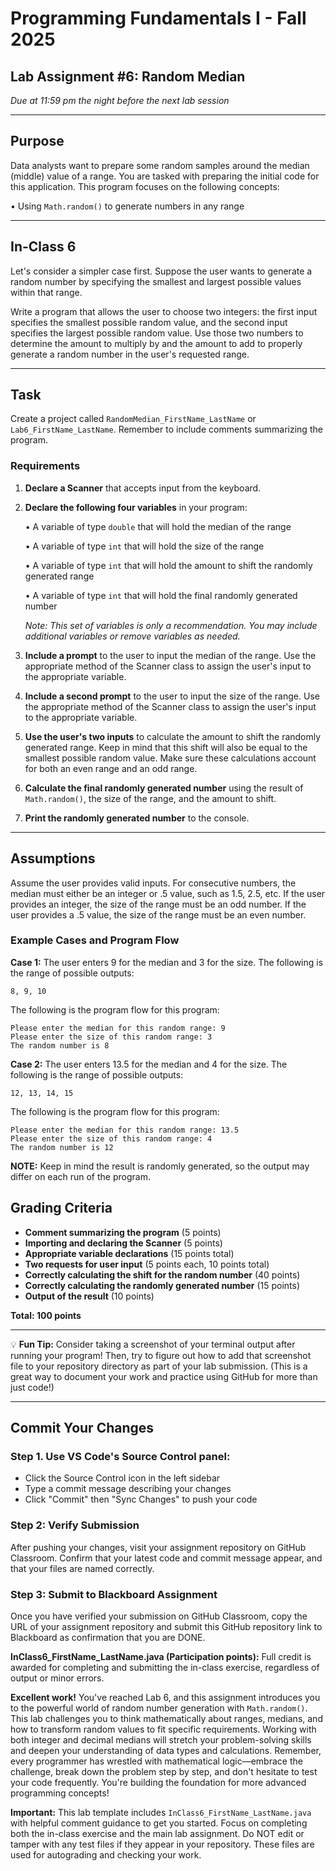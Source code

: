 # Programming Fundamentals I - Fall 2025

## Lab Assignment #6: Random Median

*Due at 11:59 pm the night before the next lab session*

---

## Purpose

Data analysts want to prepare some random samples around the median (middle) value of a range. You are tasked with preparing the initial code for this application. This program focuses on the following concepts:

• Using `Math.random()` to generate numbers in any range

---

## In-Class 6

Let's consider a simpler case first. Suppose the user wants to generate a random number by specifying the smallest and largest possible values within that range.

Write a program that allows the user to choose two integers: the first input specifies the smallest possible random value, and the second input specifies the largest possible random value. Use those two numbers to determine the amount to multiply by and the amount to add to properly generate a random number in the user's requested range.

---

## Task

Create a project called `RandomMedian_FirstName_LastName` or `Lab6_FirstName_LastName`. Remember to include comments summarizing the program.

### Requirements

1. **Declare a Scanner** that accepts input from the keyboard.

2. **Declare the following four variables** in your program:

   • A variable of type `double` that will hold the median of the range

   • A variable of type `int` that will hold the size of the range

   • A variable of type `int` that will hold the amount to shift the randomly generated range

   • A variable of type `int` that will hold the final randomly generated number

   *Note: This set of variables is only a recommendation. You may include additional variables or remove variables as needed.*

3. **Include a prompt** to the user to input the median of the range. Use the appropriate method of the Scanner class to assign the user's input to the appropriate variable.

4. **Include a second prompt** to the user to input the size of the range. Use the appropriate method of the Scanner class to assign the user's input to the appropriate variable.

5. **Use the user's two inputs** to calculate the amount to shift the randomly generated range. Keep in mind that this shift will also be equal to the smallest possible random value. Make sure these calculations account for both an even range and an odd range.

6. **Calculate the final randomly generated number** using the result of `Math.random()`, the size of the range, and the amount to shift.

7. **Print the randomly generated number** to the console.

---

## Assumptions

Assume the user provides valid inputs. For consecutive numbers, the median must either be an integer or .5 value, such as 1.5, 2.5, etc. If the user provides an integer, the size of the range must be an odd number. If the user provides a .5 value, the size of the range must be an even number.

### Example Cases and Program Flow

**Case 1:** The user enters 9 for the median and 3 for the size. The following is the range of possible outputs:
```
8, 9, 10
```
The following is the program flow for this program:
```
Please enter the median for this random range: 9
Please enter the size of this random range: 3
The random number is 8
```

**Case 2:** The user enters 13.5 for the median and 4 for the size. The following is the range of possible outputs:
```
12, 13, 14, 15
```
The following is the program flow for this program:
```
Please enter the median for this random range: 13.5
Please enter the size of this random range: 4
The random number is 12
```
 
**NOTE:** Keep in mind the result is randomly generated, so the output may differ on each run of the program.

## Grading Criteria

- **Comment summarizing the program** (5 points)
- **Importing and declaring the Scanner** (5 points)
- **Appropriate variable declarations** (15 points total)
- **Two requests for user input** (5 points each, 10 points total)
- **Correctly calculating the shift for the random number** (40 points)
- **Correctly calculating the randomly generated number** (15 points)
- **Output of the result** (10 points)

**Total: 100 points**

---

💡 **Fun Tip:** Consider taking a screenshot of your terminal output after running your program! Then, try to figure out how to add that screenshot file to your repository directory as part of your lab submission. (This is a great way to document your work and practice using GitHub for more than just code!)

---

## Commit Your Changes
### Step 1. Use VS Code's Source Control panel:
   - Click the Source Control icon in the left sidebar
   - Type a commit message describing your changes
   - Click "Commit" then "Sync Changes" to push your code

### Step 2: Verify Submission
After pushing your changes, visit your assignment repository on GitHub Classroom. Confirm that your latest code and commit message appear, and that your files are named correctly. 

### Step 3: Submit to Blackboard Assignment
Once you have verified your submission on GitHub Classroom, copy the URL of your assignment repository and submit this GitHub repository link to Blackboard as confirmation that you are DONE.

**InClass6_FirstName_LastName.java (Participation points):**
Full credit is awarded for completing and submitting the in-class exercise, regardless of output or minor errors.

**Excellent work!** You've reached Lab 6, and this assignment introduces you to the powerful world of random number generation with `Math.random()`. This lab challenges you to think mathematically about ranges, medians, and how to transform random values to fit specific requirements. Working with both integer and decimal medians will stretch your problem-solving skills and deepen your understanding of data types and calculations. Remember, every programmer has wrestled with mathematical logic—embrace the challenge, break down the problem step by step, and don't hesitate to test your code frequently. You're building the foundation for more advanced programming concepts!

**Important:** This lab template includes `InClass6_FirstName_LastName.java` with helpful comment guidance to get you started. Focus on completing both the in-class exercise and the main lab assignment. Do NOT edit or tamper with any test files if they appear in your repository. These files are used for autograding and checking your work.
